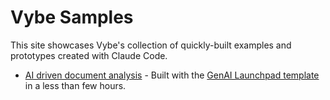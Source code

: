 # Vybe Samples

This site showcases Vybe's collection of quickly-built examples and prototypes created with Claude Code.

- [AI driven document analysis](./ai-document-analysis/) - Built with the [GenAI Launchpad template](https://academy.datalumina.com/genai-launchpad) in a less than few hours.
